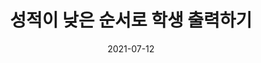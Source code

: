 ---
title:  "성적이 낮은 순서로 학생 출력하기"
excerpt: "각 학생의 이름과 정보를 토대로 성적 낮은 순으로 배열해라!"

categories:
  - Sort
tags:
  - [Algorithm, Sort]
toc: true
toc_sticky: true
date: 2021-07-12
last_modified_at: 2021-07-12
sitemap :
changefreq : daily
priority : 1.0
author_profile: true
sidebar:
  nav: "[Sort]"
---